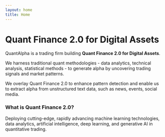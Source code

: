 ```yaml
---
layout: home
title: Home
---
```


<div class="hero-section">
  <h1 class="hero-title">
    <span id="typing-container">
      <span id="typing-text">Quant Finance 2.0 for Digital Assets</span>
      <span id="typing-cursor" class="cursor"></span>
    </span>
  </h1>

  <p>
    QuantAlpha is a trading firm building <strong>Quant Finance 2.0 for Digital Assets</strong>.
  </p>

  <p>
    We harness traditional quant methodologies - data analytics, technical analysis, statistical methods - to generate alpha by uncovering trading signals and market patterns.
  </p>

  <p>
    We overlay Quant Finance 2.0 to enhance pattern detection and enable us to extract alpha from unstructured text data, such as news, events, social media.
  </p>

  <div class="latex-block">
    <h3>What is Quant Finance 2.0?</h3>
    <p>
      Deploying cutting-edge, rapidly advancing machine learning technologies, data analytics, artificial intelligence, deep learning, and generative AI in quantitative trading.
    </p>
  </div>
</div>
